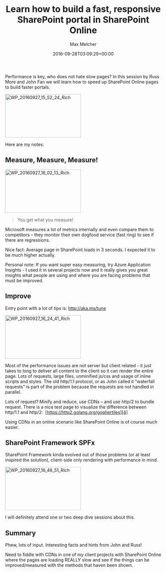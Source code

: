 ﻿---
title: Learn how to build a fast, responsive SharePoint portal in SharePoint Online
author: Max Melcher
aliases:
   - "/post/2016-09-28-learn-how-to-build-a-fast-responsive-sharepoint-portal-in-sharepoint-online/"
2016: "09"
type: post
date: 2016-09-28T03:09:29+00:00
url: /2016/09/learn-how-to-build-a-fast-responsive-sharepoint-portal-in-sharepoint-online/
yourls_fetching:
  - "1"
categories:
  - Ignite 2016
  - SharePoint 2016

---
Performance is key, who does not hate slow pages? In this session by Russ More and John Fan we will learn how to speed up SharePoint Online pages to build faster portals.

[<img style="background-image: none; padding-top: 0px; padding-left: 0px; margin: 0px; display: inline; padding-right: 0px; border: 0px;" title="WP_20160927_15_52_24_Rich" src="https://melcher.it/wp-content/uploads/WP_20160927_15_52_24_Rich_thumb.jpg" alt="WP_20160927_15_52_24_Rich" width="244" height="139" border="0" />][1]

Here are my notes:

## Measure, Measure, Measure!

[<img style="background-image: none; padding-top: 0px; padding-left: 0px; display: inline; padding-right: 0px; border: 0px;" title="WP_20160927_16_02_13_Rich" src="https://melcher.it/wp-content/uploads/WP_20160927_16_02_13_Rich_thumb.jpg" alt="WP_20160927_16_02_13_Rich" width="244" height="139" border="0" />][2]

> You get what you measure!

Microsoft measures a lot of metrics internally and even compare them to competitors – they monitor their own dogfood service (fast ring) to see if there are regressions.

Nice fact: Average page in SharePoint loads in 3 seconds. I expected it to be much higher actually.

Personal note: If you want super easy measuring, try Azure Application Insights - I used it in several projects now and it really gives you great insights what people are using and where you are facing problems that must be improved.

## Improve

Entry point with a lot of tips is: <http://aka.ms/tune>

[<img style="background-image: none; padding-top: 0px; padding-left: 0px; display: inline; padding-right: 0px; border: 0px;" title="WP_20160927_16_24_41_Rich" src="https://melcher.it/wp-content/uploads/WP_20160927_16_24_41_Rich_thumb.jpg" alt="WP_20160927_16_24_41_Rich" width="244" height="139" border="0" />][3]

Most of the performance issues are not server but client related - it just takes to long to deliver all content to the client so it can render the entire page. Lots of requests, large files, unminified js/css and usage of inline scripts and styles. The old http/1.1 protocol, or as John called it "waterfall requests" is part of the problem because the requests are not handled in parallel.

Lots of request? Minify and reduce, use CDNs – and use http/2 to bundle request. There is a nice test page to visualize the difference between http/1.1 and http/2:  [https://http2.golang.org/gophertiles][4]

Using CDNs in an online scenario like SharePoint Online is of course much easier.

## SharePoint Framework SPFx

SharePoint Framework kinda evolved out of those problems (or at least inspired the solution), client-side only rendering with performance in mind.

[<img style="background-image: none; padding-top: 0px; padding-left: 0px; display: inline; padding-right: 0px; border: 0px;" title="WP_20160927_16_48_51_Rich" src="https://melcher.it/wp-content/uploads/WP_20160927_16_48_51_Rich_thumb.jpg" alt="WP_20160927_16_48_51_Rich" width="244" height="139" border="0" />][5]

I will definitely attend one or two deep dive sessions about this.

## Summary

Phew, lots of input. Interesting facts and hints from John and Russ!

Need to fiddle with CDNs in one of my client projects with SharePoint Online where the pages are loading REALLY slow and see if the things can be improved/measured with the methods that haven been shown.

 [1]: https://melcher.it/wp-content/uploads/WP_20160927_15_52_24_Rich.jpg
 [2]: https://melcher.it/wp-content/uploads/WP_20160927_16_02_13_Rich.jpg
 [3]: https://melcher.it/wp-content/uploads/WP_20160927_16_24_41_Rich.jpg
 [4]: https://http2.golang.org/gophertiles "https://http2.golang.org/gophertiles"
 [5]: https://melcher.it/wp-content/uploads/WP_20160927_16_48_51_Rich.jpg
